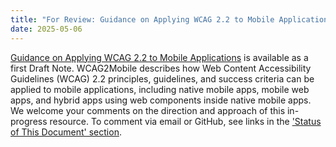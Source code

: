 ```yaml
---
title: "For Review: Guidance on Applying WCAG 2.2 to Mobile Applications (WCAG2Mobile) — First Draft Note"
date: 2025-05-06
---
```


[Guidance on Applying WCAG 2.2 to Mobile Applications](https://www.w3.org/TR/wcag2mobile-22/) is available as a first Draft Note. WCAG2Mobile describes how Web Content Accessibility Guidelines (WCAG) 2.2 principles, guidelines, and success criteria can be applied to mobile applications, including native mobile apps, mobile web apps, and hybrid apps using web components inside native mobile apps. We welcome your comments on the direction and approach of this in-progress resource. To comment via email or GitHub, see links in the ['Status of This Document' section](https://www.w3.org/TR/wcag2mobile-22/#sotd).
